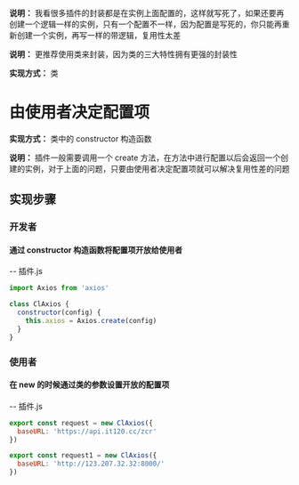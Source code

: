 **说明：** 我看很多插件的封装都是在实例上面配置的，这样就写死了，如果还要再创建一个逻辑一样的实例，只有一个配置不一样，因为配置是写死的，你只能再重新创建一个实例，再写一样的带逻辑，复用性太差

**说明：** 更推荐使用类来封装，因为类的三大特性拥有更强的封装性

**实现方式：** 类

# 由使用者决定配置项
  **实现方式：** 类中的 constructor 构造函数

  **说明：** 插件一般需要调用一个 create 方法，在方法中进行配置以后会返回一个创建的实例，对于上面的问题，只要由使用者决定配置项就可以解决复用性差的问题

  ## 实现步骤
  ### 开发者
  #### 通过 constructor 构造函数将配置项开放给使用者
  -- 插件.js
  ```js
  import Axios from 'axios'

  class ClAxios {
    constructor(config) {
      this.axios = Axios.create(config)
    }
  }
  ```

  ### 使用者
  #### 在 new 的时候通过类的参数设置开放的配置项
  -- 插件.js
  ```js
  export const request = new ClAxios({
    baseURL: 'https://api.it120.cc/zcr'
  })

  export const request1 = new ClAxios({
    baseURL: 'http://123.207.32.32:8000/'
  })
  ```